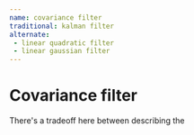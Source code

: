 ```yaml
---
name: covariance filter
traditional: kalman filter
alternate:
 - linear quadratic filter
 - linear gaussian filter
---
```


# Covariance filter

There's a tradeoff here between describing the  
